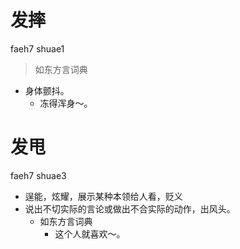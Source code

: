 

# 发摔
faeh7 shuae1
> 如东方言词典
- 身体颤抖。
  - 冻得浑身～。



# 发甩
faeh7 shuae3
+ 逞能，炫耀，展示某种本领给人看，贬义
+ 说出不切实际的言论或做出不合实际的动作，出风头。
  * 如东方言词典
    - 这个人就喜欢～。
